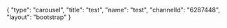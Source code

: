 {
    "type": "carousel",
    "title": "test",
    "name": "test",
    "channelId": "6287448",
    "layout": "bootstrap"
}